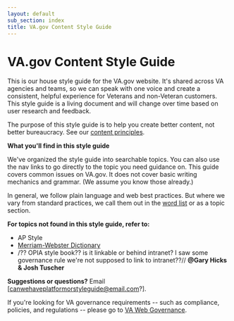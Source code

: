 ```yaml
---
layout: default
sub_section: index
title: VA.gov Content Style Guide
---
```


# VA.gov Content Style Guide

<div class="va-introtext" markdown="1">
This is our house style guide for the VA.gov website. It's shared across VA agencies and teams, so we can speak with one voice and create a consistent, helpful experience for Veterans and non-Veteran customers. This style guide is a living document and will change over time based on user research and feedback.

The purpose of this style guide is to help you create better content, not better bureaucracy. See our [content principles](LINKTOCONTENTPRINCIPLES). 

**What you'll find in this style guide**

We've organized the style guide into searchable topics. You can also use the nav links to go directly to the topic you need guidance on. This guide covers common issues on VA.gov. It does not cover basic writing mechanics and grammar. (We assume you know those already.) 

In general, we follow plain language and web best practices. But where we vary from standard practices, we call them out in the [word list](https://department-of-veterans-affairs.github.io/vets-design-system-documentation/content-style-guide/word-list.html) or as a topic section. 

**For topics not found in this style guide, refer to:**

- AP Style
- [Merriam-Webster Dictionary](www.merriam-webster.com) 
- /?? OPIA style book?? is it linkable or behind intranet? I saw some governance rule we're not supposed to link to intranet??// **@Gary Hicks & Josh Tuscher**

**Suggestions or questions?** Email [canwehaveplatformorstyleguide@email.com?]. 

If you're looking for VA governance requirements -- such as compliance, policies, and regulations -- please go to [VA Web Governance](www.va.gov/web/index.cfm). 
